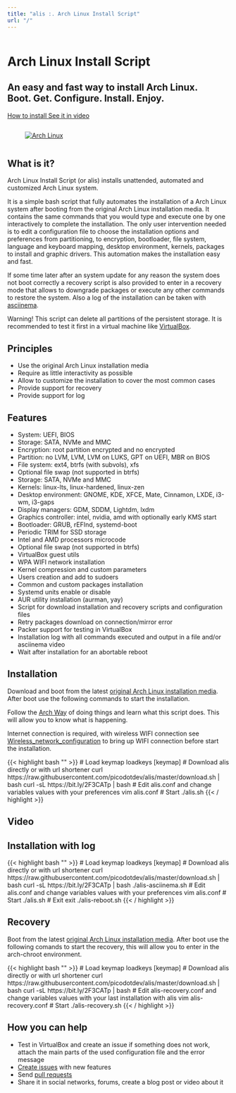 ```yaml
---
title: "alis :. Arch Linux Install Script"
url: "/"
---
```


<div class="hero-body">
  <div class="container">
    <div class="columns is-vcentered">
      <div class="column is-10 is-offset-1 landing-caption">
        <h1 class="title is-1 is-size-x5 is-bold is-spaced has-text-centered">
          Arch Linux Install Script
        </h1>
        <h2 class="subtitle is-3 is-muted has-text-centered">
          An easy and fast way to install Arch Linux.
          <br>
          Boot. Get. Configure. Install. Enjoy.
        </h2>
        <p class="has-text-centered">
          <a class="button cta primary-btn raised" href="#installation">
            How to install
          </a>
          <a class="button cta primary-btn raised" href="#video">
            See it in video
          </a>
        </p>
      </div>
    </div>
  </div>
</div>

<div class="hero-body">
  <div class="container">
    <div class="columns is-vcentered">
    <div class="column is-6 is-offset-3 has-text-centered">
      <figure class="image">
        <a href="https://www.archlinux.org/"><img src="images/logos/archlinux.svg" alt="Arch Linux"></a>
      </figure>
    </div>
  </div>
</div>

<section id="whaisit" class="section is-medium">
  <div class="container">
    <div class="title-wrapper has-text-centered">
      <h2 class="title is-2">What is it?</h2>
      <div class="divider is-centered"></div>
    </div>
    <div class="content-wrapper">
      <p>
        Arch Linux Install Script (or alis) installs unattended, automated and customized Arch Linux system.
      </p>
      <p>
        It is a simple bash script that fully automates the installation of a Arch Linux system after booting from the original Arch Linux installation media. It contains the same commands that you would type and execute one by one interactively to complete the installation. The only user intervention needed is to edit a configuration file to choose the installation options and preferences from partitioning, to encryption, bootloader, file system, language and keyboard mapping, desktop environment, kernels, packages to install and graphic drivers. This automation makes the installation easy and fast.
      </p>
      <p>
        If some time later after an system update for any reason the system does not boot correctly a recovery script is also provided to enter in a recovery mode that allows to downgrade packages or execute any other commands to restore the system. Also a log of the installation can be taken with <a href="https://asciinema.org/">asciinema</a>.
      </p>
      <p class="has-text-danger">
        Warning! This script can delete all partitions of the persistent storage. It is recommended to test it first in a virtual machine like <a href="https://www.virtualbox.org/">VirtualBox</a>.
      </p>
    </div>
  </div>
</section>

<section id="principles" class="section is-medium">
  <div class="container">
    <div class="title-wrapper has-text-centered">
      <h2 class="title is-2">Principles</h2>
      <div class="divider is-centered"></div>
    </div>
    <div class="content-wrapper">
      <ul>
        <li>Use the original Arch Linux installation media</li>
        <li>Require as little interactivity as possible</li>
        <li>Allow to customize the installation to cover the most common cases</li>
        <li>Provide support for recovery</li>
        <li>Provide support for log</li>
      </ul>
    </div>
  </div>
</section>

<section id="features" class="section is-medium">
  <div class="container">
    <div class="title-wrapper has-text-centered">
      <h2 class="title is-2">Features</h2>
      <div class="divider is-centered"></div>
    </div>
    <div class="content-wrapper">
      <ul>
        <li>System: UEFI, BIOS</li>
        <li>Storage: SATA, NVMe and MMC</li>
        <li>Encryption: root partition encrypted and no encrypted</li>
        <li>Partition: no LVM, LVM, LVM on LUKS, GPT on UEFI, MBR on BIOS</li>
        <li>File system: ext4, btrfs (with subvols), xfs</li>
        <li>Optional file swap (not supported in btrfs)</li>
        <li>Storage: SATA, NVMe and MMC</li>
        <li>Kernels: linux-lts, linux-hardened, linux-zen</li>
        <li>Desktop environment: GNOME, KDE, XFCE, Mate, Cinnamon, LXDE, i3-wm, i3-gaps</li>
        <li>Display managers: GDM, SDDM, Lightdm, lxdm</li>
        <li>Graphics controller: intel, nvidia, amd with optionally early KMS start</li>
        <li>Bootloader: GRUB, rEFInd, systemd-boot</li>
        <li>Periodic TRIM for SSD storage</li>
        <li>Intel and AMD processors microcode</li>
        <li>Optional file swap (not supported in btrfs)</li>
        <li>VirtualBox guest utils</li>
        <li>WPA WIFI network installation</li>
        <li>Kernel compression and custom parameters</li>
        <li>Users creation and add to sudoers</li>
        <li>Common and custom packages installation</li>
        <li>Systemd units enable or disable</li>
        <li>AUR utility installation (aurman, yay)</li>
        <li>Script for download installation and recovery scripts and configuration files</li>
        <li>Retry packages download on connection/mirror error</li>
        <li>Packer support for testing in VirtualBox</li>
        <li>Installation log with all commands executed and output in a file and/or asciinema video</li>
        <li>Wait after installation for an abortable reboot</li>
      </ul>
    </div>
  </div>
</section>

<section id="installation" class="section is-medium">
  <div class="container">
    <div class="title-wrapper has-text-centered">
      <h2 class="title is-2">Installation</h2>
      <div class="divider is-centered"></div>
    </div>
    <div class="content-wrapper">
      <p>
        Download and boot from the latest <a href="https://www.archlinux.org/download/">original Arch Linux installation media</a>. After boot use the following commands to start the installation.
      </p>
      <p>
        Follow the <a href="https://wiki.archlinux.org/index.php/Arch_Linux">Arch Way</a> of doing things and learn what this script does. This will allow you to know what is happening. 
      </p>
      <p>
      Internet connection is required, with wireless WIFI connection see <a href="https://wiki.archlinux.org/index.php/Wireless_network_configuration#Wi-Fi_Protected_Access">Wireless_network_configuration</a> to bring up WIFI connection before start the installation.
      </p>
{{< highlight bash "" >}}
# Load keymap
loadkeys [keymap]
# Download alis directly or with url shortener
curl https://raw.githubusercontent.com/picodotdev/alis/master/download.sh | bash
curl -sL https://bit.ly/2F3CATp | bash
# Edit alis.conf and change variables values with your preferences
vim alis.conf
# Start
./alis.sh
{{< / highlight >}}
    </div>
  </div>
</section>

<section id="video" class="section is-medium">
  <div class="container">
    <div class="title-wrapper has-text-centered">
      <h2 class="title is-2">Video</h2>
      <div class="divider is-centered"></div>
    </div>
    <div class="content-wrapper">
       <script type="text/javascript" src="https://asciinema.org/a/192880.js" data-size="medium" data-cols="160" data-rows="40" id="asciicast-192880" async></script>
    </div>
  </div>
</section>


<section id="installation-log" class="section is-medium">
  <div class="container">
    <div class="title-wrapper has-text-centered">
      <h2 class="title is-2">Installation with log</h2>
      <div class="divider is-centered"></div>
    </div>
    <div class="content-wrapper">
{{< highlight bash "" >}}
# Load keymap
loadkeys [keymap]
# Download alis directly or with url shortener
curl https://raw.githubusercontent.com/picodotdev/alis/master/download.sh | bash
curl -sL https://bit.ly/2F3CATp | bash
./alis-asciinema.sh
# Edit alis.conf and change variables values with your preferences
vim alis.conf
# Start
./alis.sh
# Exit
exit
./alis-reboot.sh
{{< / highlight >}}
    </div>
  </div>
</section>

<section id="recovery" class="section is-medium">
  <div class="container">
    <div class="title-wrapper has-text-centered">
      <h2 class="title is-2">Recovery</h2>
      <div class="divider is-centered"></div>
    </div>
    <div class="content-wrapper">
      <p>
      Boot from the latest <a href="https://www.archlinux.org/download/">original Arch Linux installation media</a>. After boot use the following comands to start the recovery, this will allow you to enter in the arch-chroot environment.
      </p>
{{< highlight bash "" >}}
# Load keymap
loadkeys [keymap]
# Download alis directly or with url shortener
curl https://raw.githubusercontent.com/picodotdev/alis/master/download.sh | bash
curl -sL https://bit.ly/2F3CATp | bash
# Edit alis-recovery.conf and change variables values with your last installation with alis
vim alis-recovery.conf
# Start
./alis-recovery.sh
{{< / highlight >}}
    </div>
  </div>
</section>

<section id="howyoucanhelp" class="section is-medium">
  <div class="container">
    <div class="title-wrapper has-text-centered">
      <h2 class="title is-2">How you can help</h2>
      <div class="divider is-centered"></div>
    </div>
    <div class="content-wrapper">
      <ul>
        <li>Test in VirtualBox and create an issue if something does not work, attach the main parts of the used configuration file and the error message</li>
        <li><a href="https://github.com/picodotdev/alis/issues">Create issues</a> with new features</li>
        <li>Send <a href="https://github.com/picodotdev/alis/pulls">pull requests</a></li>
        <li>Share it in social networks, forums, create a blog post or video about it</li>
      </ul>
    </div>
  </div>
</section>
